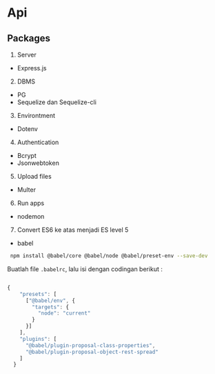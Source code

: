 # Api

## Packages

1. Server

- Express.js

2. DBMS

- PG
- Sequelize dan Sequelize-cli

3. Environtment

- Dotenv

4. Authentication

- Bcrypt
- Jsonwebtoken

5. Upload files

- Multer

6. Run apps

- nodemon

7. Convert ES6 ke atas menjadi ES level 5

- babel

```bash
 npm install @babel/core @babel/node @babel/preset-env --save-dev
```

Buatlah file `.babelrc`, lalu isi dengan codingan berikut :

```js

{
    "presets": [
      ["@babel/env", {
        "targets": {
          "node": "current"
        }
      }]
    ],
    "plugins": [
      "@babel/plugin-proposal-class-properties",
      "@babel/plugin-proposal-object-rest-spread"
    ]
  }
```
